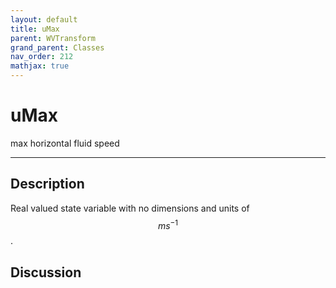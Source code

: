 ```yaml
---
layout: default
title: uMax
parent: WVTransform
grand_parent: Classes
nav_order: 212
mathjax: true
---
```


#  uMax

max horizontal fluid speed


---

## Description
Real valued state variable with no dimensions and units of $$m s^{-1}$$.

## Discussion

